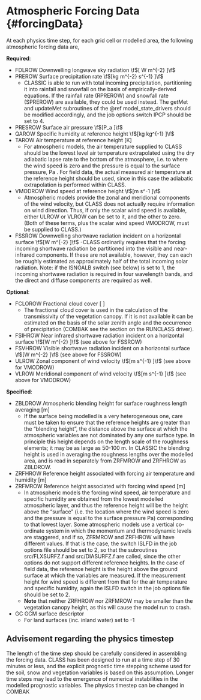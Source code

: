 # Atmospheric Forcing Data {#forcingData}

At each physics time step, for each grid cell or modelled area, the following atmospheric forcing data are,

**Required**:
- FDLROW Downwelling longwave sky radiation \f$[ W m^{-2} ]\f$
- PREROW Surface precipitation rate \f$[kg m^{-2} s^{-1} ]\f$
  - CLASSIC is able to run with total incoming precipitation, partitioning it into rainfall and snowfall on the basis of empirically-derived equations. If the rainfall rate (RPREROW) and snowfall rate (SPREROW) are available, they could be used instead. The getMet and updateMet subroutines of the @ref model_state_drivers should be modified accordingly, and the job options switch IPCP should be set to 4.
- PRESROW Surface air pressure \f$[P_a ]\f$
- QAROW Specific humidity at reference height \f$[kg kg^{-1} ]\f$
- TAROW Air temperature at reference height [K]
  - For atmospheric models, the air temperature supplied to CLASS should be the lowest level air temperature extrapolated using the dry adiabatic lapse rate to the bottom of the atmosphere, i.e. to where the wind speed is zero and the pressure is equal to the surface pressure, Pa . For field data, the actual measured air temperature at the reference height should be used, since in this case the adiabatic extrapolation is performed within CLASS.
- VMODROW Wind speed at reference height \f$[m s^-1 ]\f$
  - Atmospheric models provide the zonal and meridional components of the wind velocity, but CLASS does not actually require information on wind direction. Thus, if only the scalar wind speed is available, either ULROW or VLROW can be set to it, and the other to zero. (Both of these terms, plus the scalar wind speed VMODROW, must be supplied to CLASS.)
- FSSROW Downwelling shortwave radiation incident on a horizontal surface \f$[W m^{-2} ]\f$
  -CLASS ordinarily requires that the forcing incoming shortwave radiation be partitioned into the visible and near-infrared components. If these are not available, however, they can each be roughly estimated as approximately half of the total incoming solar radiation.  Note: if the ISNOALB switch (see below) is set to 1, the incoming shortwave radiation is required in four wavelength bands, and the direct and diffuse components are required as well.


**Optional**:
- FCLOROW Fractional cloud cover [ ]
  - The fractional cloud cover is used in the calculation of the transmissivity of the vegetation canopy. If it is not available it can be estimated on the basis of the solar zenith angle and the occurrence of precipitation (COMBAK see the section on the RUNCLASS driver).
- FSIHROW Near infrared shortwave radiation incident on a horizontal surface \f$[W m^{-2} ]\f$ (see above for FSSROW)
- FSVHROW Visible shortwave radiation incident on a horizontal surface \f$[W m^{-2} ]\f$ (see above for FSSROW)
- ULROW Zonal component of wind velocity \f$[m s^{-1} ]\f$ (see above for VMODROW)
- VLROW Meridional component of wind velocity \f$[m s^{-1} ]\f$ (see above for VMODROW)


**Specified**:
- ZBLDROW Atmospheric blending height for surface roughness length averaging [m]
  - If the surface being modelled is a very heterogeneous one, care must be taken to ensure that the reference heights are greater than the “blending height”, the distance above the surface at which the atmospheric variables are not dominated by any one surface type. In principle this height depends on the length scale of the roughness elements; it may be as large as 50-100 m. In CLASSIC the blending height is used in averaging the roughness lengths over the modelled area, and is read in separately from ZRFMROW and ZRFHROW as ZBLDROW.
- ZRFHROW Reference height associated with forcing air temperature and humidity [m]
- ZRFMROW Reference height associated with forcing wind speed [m]
  - In atmospheric models the forcing wind speed, air temperature and specific humidity are obtained from the lowest modelled atmospheric layer, and thus the reference height will be the height above the “surface” (i.e. the location where the wind speed is zero and the pressure is equal to the surface pressure Pa) corresponding to that lowest layer. Some atmospheric models use a vertical co-ordinate system in which the momentum and thermodynamic levels are staggered, and if so, ZFRMROW and ZRFHROW will have different values. If that is the case, the switch ISLFD in the job options file should be set to 2, so that the subroutines src/FLXSURFZ.f and src/DIASURFZ.f are called, since the other options do not support different reference heights. In the case of field data, the reference height is the height above the ground surface at which the variables are measured. If the measurement height for wind speed is different from that for the air temperature and specific humidity, again the ISLFD switch in the job options file should be set to 2.
  - **Note** that neither ZRFHROW nor ZRFMROW may be smaller than the vegetation canopy height, as this will cause the model run to crash.
- GC GCM surface descriptor
  - For land surfaces (inc. inland water) set to -1


## Advisement regarding the physics timestep

The length of the time step should be carefully considered in assembling the forcing data. CLASS has been designed to run at a time step of 30 minutes or less, and the explicit prognostic time stepping scheme used for the soil, snow and vegetation variables is based on this assumption. Longer time steps may lead to the emergence of numerical instabilities in the modelled prognostic variables. The physics timestep can be changed in COMBAK
